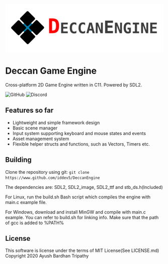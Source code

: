 ![Deccan Engine](/resources/deccan-light.png?raw=true)

# Deccan Game Engine
Cross-platform 2D Game Engine written in C11. Powered by SDL2.  

![GitHub](https://img.shields.io/github/license/iddev5/DeccanEngine)
![Discord](https://img.shields.io/discord/681837246567022609?label=discord)  

## Features so far
- Lightweight and simple framework design
- Basic scene manager
- Input system supporting keyboard and mouse states and events
- Asset management system
- Flexible helper structs and functions, such as Vectors, Timers etc.

## Building
Clone the repository using git:
```git clone https://www.github.com/iddev5/DeccanEngine```

The dependencies are: SDL2, SDL2_image, SDL2_ttf and stb_ds.h(Included)

For Linux, run the build.sh Bash script which compiles the engine with main.c example file.

For Windows, download and install MinGW and compile with main.c example. You can refer to build.sh for linking info.
Make sure that the path of gcc is added to %PATH%

## License
This software is license under the terms of MIT License(See LICENSE.md)  
Copyright 2020 Ayush Bardhan Tripathy
